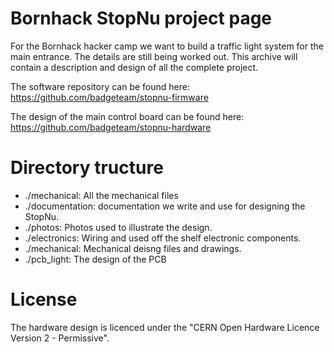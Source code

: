 # Bornhack StopNu project page

For the Bornhack hacker camp we want to build a traffic light system for the
main entrance. The details are still being worked out. This archive will
contain a description and design of all the complete project.

The software repository can be found here:  
https://github.com/badgeteam/stopnu-firmware

The design of the main control board can be found here:
https://github.com/badgeteam/stopnu-hardware

# Directory tructure

 * ./mechanical: All the mechanical files
 * ./documentation: documentation we write and use for designing the StopNu.
 * ./photos: Photos used to illustrate the design.
 * ./electronics: Wiring and used off the shelf electronic components. 
 * ./mechanical: Mechanical deisng files and drawings. 
 * ./pcb_light: The design of the PCB 

# License 

The hardware design is licenced under the "CERN Open Hardware Licence Version 2 - Permissive".
